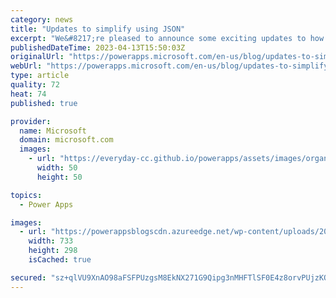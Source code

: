 ```yaml
---
category: news
title: "Updates to simplify using JSON"
excerpt: "We&#8217;re pleased to announce some exciting updates to how makers can use untyped objects. ParseJSON() and untyped objects are very flexible, but we&#8217;ve heard your feedback that improvements are needed to require less code and make untyped objects easier to use. So today&#8217;s announcement is"
publishedDateTime: 2023-04-13T15:50:03Z
originalUrl: "https://powerapps.microsoft.com/en-us/blog/updates-to-simplify-using-json/"
webUrl: "https://powerapps.microsoft.com/en-us/blog/updates-to-simplify-using-json/"
type: article
quality: 72
heat: 74
published: true

provider:
  name: Microsoft
  domain: microsoft.com
  images:
    - url: "https://everyday-cc.github.io/powerapps/assets/images/organizations/microsoft.com-50x50.jpg"
      width: 50
      height: 50

topics:
  - Power Apps

images:
  - url: "https://powerappsblogscdn.azureedge.net/wp-content/uploads/2023/04/image-15.png"
    width: 733
    height: 298
    isCached: true

secured: "sz+qlVU9XnAO98aFSFPUzgsM8EkNX271G9Qipg3nMHFTlSF0E4z8orvPUjzKO6imQymkPQTaVx/x4BAt/I06KHH9oLKdXXTcoEKqygjXdR3I/IEbuvNkdj9/dHHjrpJ0KqFst+25ilNl7g6e0JCcxleVwTaDlKDcKjlWTbcztoSXkNInWj+AsEbdyyJ2Iou3U35Su71hnHY51rlBJmjxbMXIQxnLw26sD5gwEUzAOFULJjsC8x7v6nTyQ82B5bUHJ09yf7qho/qvrCTB/8o3O2wgZCc4+XUcLgDC0JatXUi+7uzlj6WTLTaaKjaECaJzOV2kLixKm5t8VEZqFKFw8MsG/wzTTwHtFX1dcVWk4no=;y9K+O2iV5E3wLhwKGsOEkQ=="
---
```



